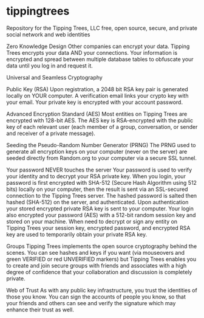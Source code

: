 tippingtrees
============

Repository for the Tipping Trees, LLC free, open source, secure, and private social network and web identities

Zero Knowledge Design
Other companies can encrypt your data. Tipping Trees encrypts your data AND your connections. Your information is encrypted and spread between multiple database tables to obfuscate your data until you log in and request it.

Universal and Seamless Cryptography

Public Key (RSA)
Upon registration, a 2048 bit RSA key pair is generated locally on YOUR computer. A verification email links your crypto key with your email. Your private key is encrypted with your account password.

Advanced Encryption Standard (AES)
Most entities on Tipping Trees are encrypted with 128-bit AES. The AES key is RSA-encrypted with the public key of each relevant user (each member of a group, conversation, or sender and receiver of a private message).

Seeding the Pseudo-Random Number Generator (PRNG)
The PRNG used to generate all encryption keys on your computer (never on the server) are seeded directly from Random.org to your computer via a secure SSL tunnel.

Your password NEVER touches the server
Your password is used to verify your identity and to decrypt your RSA private key. When you login, your password is first encrypted with SHA-512 (Secure Hash Algorithm using 512 bits) locally on your computer, then the result is sent via an SSL-secured connection to the Tipping Trees server. The hashed password is salted then hashed (SHA-512) on the server, and authenticated. Upon authentication your stored encrypted private RSA key is sent to your computer. Your login also encrypted your password (AES) with a 512-bit random session key and stored on your machine. When need to decrypt or sign any entity on Tipping Trees your session key, encrypted password, and encrypted RSA key are used to temporarily obtain your private RSA key.

Groups
Tipping Trees implements the open source cryptography behind the scenes. You can see hashes and keys if you want (via mouseovers and green VERIFIED or red UNVERIFIED markers) but Tipping Trees enables you to create and join secure groups with friends and associates with a high degree of confidence that your collaboration and discussion is completely private.

Web of Trust
As with any public key infrastructure, you trust the identities of those you know. You can sign the accounts of people you know, so that your friends and others can see and verify the signature which may enhance their trust as well.

